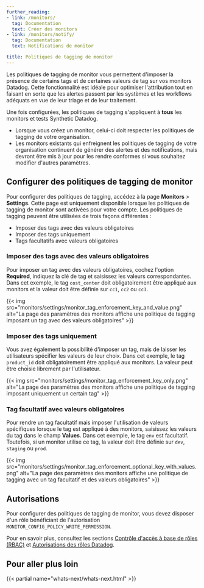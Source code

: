 ```yaml
---
further_reading:
- link: /monitors/
  tag: Documentation
  text: Créer des monitors
- link: /monitors/notify/
  tag: Documentation
  text: Notifications de monitor

title: Politiques de tagging de monitor
---
```


Les politiques de tagging de monitor vous permettent d'imposer la présence de certains tags et de certaines valeurs de tag sur vos monitors Datadog. Cette fonctionnalité est idéale pour optimiser l'attribution tout en faisant en sorte que les alertes passent par les systèmes et les workflows adéquats en vue de leur triage et de leur traitement.

Une fois configurées, les politiques de tagging s'appliquent à **tous** les monitors et tests Synthetic Datadog.

- Lorsque vous créez un monitor, celui-ci doit respecter les politiques de tagging de votre organisation.
- Les monitors existants qui enfreignent les politiques de tagging de votre organisation continuent de générer des alertes et des notifications, mais devront être mis à jour pour les rendre conformes si vous souhaitez modifier d'autres paramètres.

## Configurer des politiques de tagging de monitor

Pour configurer des politiques de tagging, accédez à la page **Monitors** > **Settings**. Cette page est uniquement disponible lorsque les politiques de tagging de monitor sont activées pour votre compte. Les politiques de tagging peuvent être utilisées de trois façons différentes :

- Imposer des tags avec des valeurs obligatoires
- Imposer des tags uniquement
- Tags facultatifs avec valeurs obligatoires

### Imposer des tags avec des valeurs obligatoires

Pour imposer un tag avec des valeurs obligatoires, cochez l'option **Required**, indiquez la clé de tag et saisissez les valeurs correspondantes. Dans cet exemple, le tag `cost_center` doit obligatoirement être appliqué aux monitors et la valeur doit être définie sur `cc1`, `cc2` ou `cc3`.

{{< img src="monitors/settings/monitor_tag_enforcement_key_and_value.png" alt="La page des paramètres des monitors affiche une politique de tagging imposant un tag avec des valeurs obligatoires"  >}}

### Imposer des tags uniquement

Vous avez également la possibilité d'imposer un tag, mais de laisser les utilisateurs spécifier les valeurs de leur choix. Dans cet exemple, le tag `product_id` doit obligatoirement être appliqué aux monitors. La valeur peut être choisie librement par l'utilisateur.

{{< img src="monitors/settings/monitor_tag_enforcement_key_only.png" alt="La page des paramètres des monitors affiche une politique de tagging imposant uniquement un certain tag"  >}}

### Tag facultatif avec valeurs obligatoires

Pour rendre un tag facultatif mais imposer l'utilisation de valeurs spécifiques lorsque le tag est appliqué à des monitors, saisissez les valeurs du tag dans le champ **Values**. Dans cet exemple, le tag `env` est facultatif. Toutefois, si un monitor utilise ce tag, la valeur doit être définie sur `dev`, `staging` ou `prod`.

{{< img src="monitors/settings/monitor_tag_enforcement_optional_key_with_values.png" alt="La page des paramètres des monitors affiche une politique de tagging avec un tag facultatif et des valeurs obligatoires"  >}}

## Autorisations

Pour configurer des politiques de tagging de monitor, vous devez disposer d'un rôle bénéficiant de l'autorisation `MONITOR_CONFIG_POLICY_WRITE_PERMISSION`.

Pour en savoir plus, consultez les sections [Contrôle d'accès à base de rôles (RBAC)][2] et [Autorisations des rôles Datadog][3].

## Pour aller plus loin

{{< partial name="whats-next/whats-next.html" >}}

[1]: https://app.datadoghq.com/monitors/manage
[2]: /fr/account_management/rbac/
[3]: /fr/account_management/rbac/permissions/

